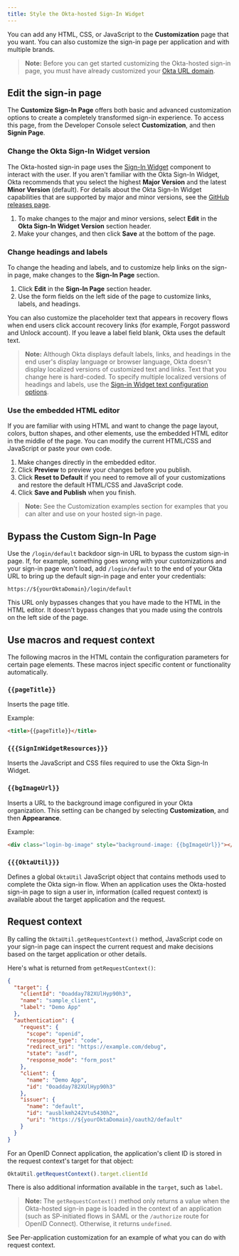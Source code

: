 ```yaml
---
title: Style the Okta-hosted Sign-In Widget
---
```


You can add any HTML, CSS, or JavaScript to the **Customization** page that you want. You can also customize the sign-in page per application and with multiple brands.

> **Note:** Before you can get started customizing the Okta-hosted sign-in page, you must have already customized your [Okta URL domain](/docs/guides/custom-url-domain/).

## Edit the sign-in page

The **Customize Sign-In Page** offers both basic and advanced customization options to create a completely transformed sign-in experience. To access this page, from the Developer Console select **Customization**, and then **Signin Page**.

### Change the Okta Sign-In Widget version

The Okta-hosted sign-in page uses the [Sign-In Widget](https://github.com/okta/okta-signin-widget) component to interact with the user. If you aren't familiar with the Okta Sign-In Widget, Okta recommends that you select the highest **Major Version** and the latest **Minor Version** (default). For details about the Okta Sign-In Widget capabilities that are supported by major and minor versions, see the [GitHub releases page](https://github.com/okta/okta-signin-widget/releases).

1. To make changes to the major and minor versions, select **Edit** in the **Okta Sign-In Widget Version** section header.
2. Make your changes, and then click **Save** at the bottom of the page.

### Change headings and labels

To change the heading and labels, and to customize help links on the sign-in page, make changes to the **Sign-In Page** section.

1. Click **Edit** in the **Sign-In Page** section header.
2. Use the form fields on the left side of the page to customize links, labels, and headings.

You can also customize the placeholder text that appears in recovery flows when end users click account recovery links (for example, Forgot password and Unlock account). If you leave a label field blank, Okta uses the default text.

> **Note:** Although Okta displays default labels, links, and headings in the end user's display language or browser language, Okta doesn't display localized versions of customized text and links. Text that you change here is hard-coded. To specify multiple localized versions of headings and labels, use the [Sign-in Widget text configuration options](https://github.com/okta/okta-signin-widget/#language-and-text).

### Use the embedded HTML editor

If you are familiar with using HTML and want to change the page layout, colors, button shapes, and other elements, use the embedded HTML editor in the middle of the page. You can modify the current HTML/CSS and JavaScript or paste your own code.

1. Make changes directly in the embedded editor.
2. Click **Preview** to preview your changes before you publish.
3. Click **Reset to Default** if you need to remove all of your customizations and restore the default HTML/CSS and JavaScript code.
4. Click **Save and Publish** when you finish.

> **Note:** See the <GuideLink link="../customization-examples">Customization examples</GuideLink> section for examples that you can alter and use on your hosted sign-in page.

## Bypass the Custom Sign-In Page

Use the `/login/default` backdoor sign-in URL to bypass the custom sign-in page. If, for example, something goes wrong with your customizations and your sign-in page won't load, add `/login/default` to the end of your Okta URL to bring up the default sign-in page and enter your credentials:

```
https://${yourOktaDomain}/login/default
```

This URL only bypasses changes that you have made to the HTML in the HTML editor. It doesn't bypass changes that you made using the controls on the left side of the page.

## Use macros and request context

The following macros in the HTML contain the configuration parameters for certain page elements. These macros inject specific content or functionality automatically.

### <span v-pre>`{{pageTitle}}`</span>

Inserts the page title.

Example:

```html
<title>{{pageTitle}}</title>
```

### <span v-pre>`{{{SignInWidgetResources}}}`</span>

Inserts the JavaScript and CSS files required to use the Okta Sign-In Widget.

### <span v-pre>`{{bgImageUrl}}`</span>

Inserts a URL to the background image configured in your Okta organization. This setting can be changed by selecting **Customization**, and then **Appearance**.

Example:

```html
<div class="login-bg-image" style="background-image: {{bgImageUrl}}"></div>
```

###  <span v-pre>`{{{OktaUtil}}}`</span>

Defines a global `OktaUtil` JavaScript object that contains methods used to complete the Okta sign-in flow. When an application uses the Okta-hosted sign-in page to sign a user in, information (called request context) is available about the target application and the request.

## Request context

By calling the `OktaUtil.getRequestContext()` method, JavaScript code on your sign-in page can inspect the current request and make decisions based on the target application or other details.

Here's what is returned from `getRequestContext()`:

```json
{
  "target": {
    "clientId": "0oadday782XUlHyp90h3",
    "name": "sample_client",
    "label": "Demo App"
  },
  "authentication": {
    "request": {
      "scope": "openid",
      "response_type": "code",
      "redirect_uri": "https://example.com/debug",
      "state": "asdf",
      "response_mode": "form_post"
    },
    "client": {
      "name": "Demo App",
      "id": "0oadday782XUlHyp90h3"
    },
    "issuer": {
      "name": "default",
      "id": "ausblkmh242Vtu5430h2",
      "uri": "https://${yourOktaDomain}/oauth2/default"
    }
  }
}
```

For an OpenID Connect application, the application's client ID is stored in the request context's target for that object:

```javascript
OktaUtil.getRequestContext().target.clientId
```

There is also additional information available in the `target`, such as `label`.

> **Note:** The `getRequestContext()` method only returns a value when the Okta-hosted sign-in page is loaded in the context of an application (such as SP-initiated flows in SAML or the `/authorize` route for OpenID Connect). Otherwise, it returns `undefined`.

See <GuideLink link="../customization-examples/#per-application-customization">Per-application customization</GuideLink> for an example of what you can do with request context.

<NextSectionLink/>
